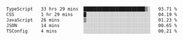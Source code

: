 
<!--START_SECTION:waka-->

```txt
TypeScript   33 hrs 29 mins  ███████████████████████▒░   93.71 %
CSS          1 hr 29 mins    █░░░░░░░░░░░░░░░░░░░░░░░░   04.19 %
JavaScript   26 mins         ▒░░░░░░░░░░░░░░░░░░░░░░░░   01.23 %
JSON         14 mins         ░░░░░░░░░░░░░░░░░░░░░░░░░   00.65 %
TSConfig     4 mins          ░░░░░░░░░░░░░░░░░░░░░░░░░   00.21 %
```

<!--END_SECTION:waka-->

<!--unk0e-ctrlmd-blitzh-Klöggr-->
